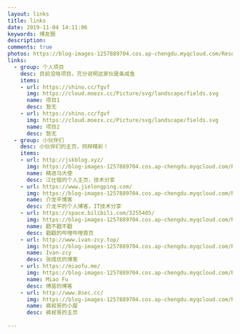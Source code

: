 ```yaml
---
layout: links
title: links
date: 2019-11-04 14:11:06
keywords: 博友圈
description: 
comments: true
photos: https://blog-images-1257889704.cos.ap-chengdu.myqcloud.com/Resources/img/banner/links.jpg
links:
  - group: 个人项目
    desc: 目前没啥项目，充分说明这家伙是条咸鱼
    items:
    - url: https://shino.cc/fgvf
      img: https://cloud.moezx.cc/Picture/svg/landscape/fields.svg
      name: 项目1
      desc: 暂无
    - url: https://shino.cc/fgvf
      img: https://cloud.moezx.cc/Picture/svg/landscape/fields.svg
      name: 项目2
      desc: 暂无
  - group: 小伙伴们
    desc: 小伙伴们的主页，同样精彩！
    items:
    - url: http://jskblog.xyz/
      img: https://blog-images-1257889704.cos.ap-chengdu.myqcloud.com/Resources/img/links/jiangshikai.jpg
      name: 精进马大使
      desc: 江仕锴的个人主页，技术分享
    - url: https://www.jielongping.com/
      img: https://blog-images-1257889704.cos.ap-chengdu.myqcloud.com/Resources/img/links/jielongping.jpg
      name: 介龙平博客
      desc: 介龙平的个人博客，IT技术分享
    - url: https://space.bilibili.com/3255405/
      img: https://blog-images-1257889704.cos.ap-chengdu.myqcloud.com/Resources/img/links/chuochuo.jpg
      name: 戳不戳不戳
      desc: 戳戳的哔哩哔哩首页
    - url: http://www.ivan-zcy.top/
      img: https://blog-images-1257889704.cos.ap-chengdu.myqcloud.com/Resources/img/links/zhangchengyou.jpg
      name: Ivan-zcy
      desc: 张成优的博客
    - url: https://miaofu.me/
      img: https://blog-images-1257889704.cos.ap-chengdu.myqcloud.com/Resources/img/links/fumiao.jpg
      name: Miao Fu
      desc: 傅苗的博客
    - url: http://www.8sec.cc/
      img: https://blog-images-1257889704.cos.ap-chengdu.myqcloud.com/Resources/img/links/suntao.jpg
      name: 裤衩哥的小屋
      desc: 裤衩哥的主页
      
---
```

